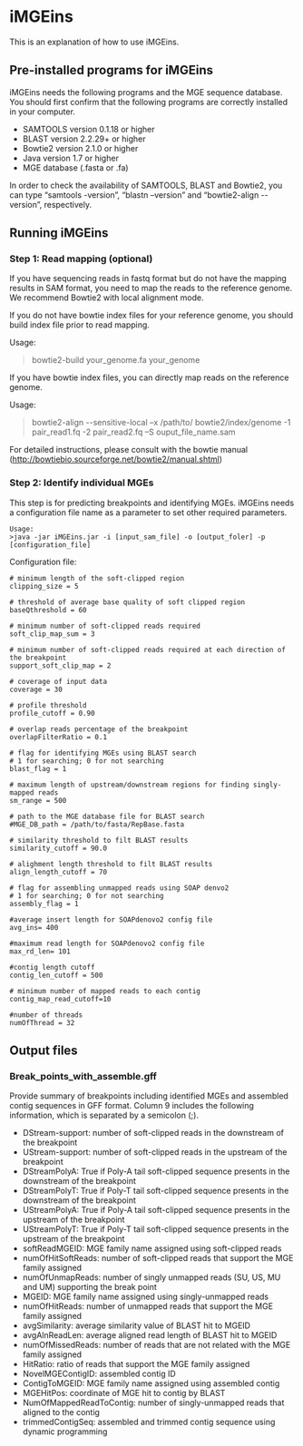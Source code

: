 iMGEins
=======

This is an explanation of how to use iMGEins.

Pre-installed programs for iMGEins
----------------------------------

iMGEins needs the following programs and the MGE sequence database. You should first confirm that the following programs are correctly installed in your computer.

- SAMTOOLS version 0.1.18 or higher
- BLAST version 2.2.29+ or higher
- Bowtie2 version 2.1.0 or higher
- Java version 1.7 or higher
- MGE database (.fasta or .fa)

In order to check the availability of SAMTOOLS, BLAST and Bowtie2, you can type “samtools -version”, “blastn –version” and “bowtie2-align --version”, respectively. 

Running iMGEins
---------------

### Step 1: Read mapping (optional)

If you have sequencing reads in fastq format but do not have the mapping results in SAM format, you need to map the reads to the reference genome. We recommend Bowtie2 with local alignment mode. 

If you do not have bowtie index files for your reference genome, you should build index file prior to read mapping.

Usage: 
>bowtie2-build your_genome.fa your_genome

If you have bowtie index files, you can directly map reads on the reference genome.

Usage: 
>bowtie2-align --sensitive-local –x /path/to/ bowtie2/index/genome -1 pair_read1.fq   -2 pair_read2.fq –S ouput_file_name.sam

For detailed instructions, please consult with the bowtie manual (http://bowtiebio.sourceforge.net/bowtie2/manual.shtml)

### Step 2: Identify individual MGEs 
This step is for predicting breakpoints and identifying MGEs. iMGEins needs a configuration file name as a parameter to set other required parameters.

	Usage:
	>java -jar iMGEins.jar -i [input_sam_file] -o [output_foler] -p [configuration_file]


Configuration file:

	# minimum length of the soft-clipped region
	clipping_size = 5

	# threshold of average base quality of soft clipped region
	baseQthreshold = 60

	# minimum number of soft-clipped reads required
	soft_clip_map_sum = 3

	# minimum number of soft-clipped reads required at each direction of the breakpoint
	support_soft_clip_map = 2

	# coverage of input data
	coverage = 30

	# profile threshold
	profile_cutoff = 0.90

	# overlap reads percentage of the breakpoint
	overlapFilterRatio = 0.1

	# flag for identifying MGEs using BLAST search
	# 1 for searching; 0 for not searching
	blast_flag = 1

	# maximum length of upstream/downstream regions for finding singly-mapped reads
	sm_range = 500

	# path to the MGE database file for BLAST search
	#MGE_DB_path = /path/to/fasta/RepBase.fasta

	# similarity threshold to filt BLAST results
	similarity_cutoff = 90.0

	# alighment length threshold to filt BLAST results
	align_length_cutoff = 70

	# flag for assembling unmapped reads using SOAP denvo2
	# 1 for searching; 0 for not searching
	assembly_flag = 1

	#average insert length for SOAPdenovo2 config file
	avg_ins= 400

	#maximum read length for SOAPdenovo2 config file
	max_rd_len= 101

	#contig length cutoff
	contig_len_cutoff = 500

	# minimum number of mapped reads to each contig
	contig_map_read_cutoff=10

	#number of threads
	numOfThread = 32


Output files 
------------

### Break_points_with_assemble.gff
Provide summary of breakpoints including identified MGEs and assembled contig sequences in GFF format. Column 9 includes the following information, which is separated by a semicolon (;).

- DStream-support: number of soft-clipped reads in the downstream of the breakpoint
- UStream-support: number of soft-clipped reads in the upstream of the breakpoint
- DStreamPolyA: True if Poly-A tail soft-clipped sequence presents in the downstream of the breakpoint
- DStreamPolyT: True if Poly-T tail soft-clipped sequence presents in the downstream of the breakpoint
- UStreamPolyA: True if Poly-A tail soft-clipped sequence presents in the upstream of the breakpoint
- UStreamPolyT: True if Poly-T tail soft-clipped sequence presents in the upstream of the breakpoint
- softReadMGEID: MGE family name assigned using soft-clipped reads
- numOfHitSoftReads: number of soft-clipped reads that support the MGE family assigned
- numOfUnmapReads: number of singly unmapped reads (SU, US, MU and UM) supporting the break point
- MGEID: MGE family name assigned using singly-unmapped reads
- numOfHitReads: number of unmapped reads that support the MGE family assigned
- avgSimilarity: average similarity value of BLAST hit to MGEID
- avgAlnReadLen: average aligned read length of BLAST hit to MGEID
- numOfMissedReads: number of reads that are not related with the MGE family assigned
- HitRatio: ratio of reads that support the MGE family assigned
- NovelMGEContigID: assembled contig ID
- ContigToMGEID: MGE family name assigned using assembled contig
- MGEHitPos: coordinate of MGE hit to contig by BLAST
- NumOfMappedReadToContig: number of singly-unmapped reads that aligned to the contig
- trimmedContigSeq: assembled and trimmed contig sequence using dynamic programming
